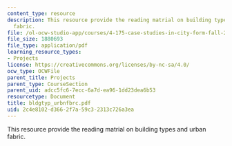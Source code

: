 ```yaml
---
content_type: resource
description: This resource provide the reading matrial on building types and urban
  fabric.
file: /ol-ocw-studio-app/courses/4-175-case-studies-in-city-form-fall-2005/2c4e8102d3662f7a59c32313c726a3ea_bldgtyp_urbnfbrc.pdf
file_size: 1880693
file_type: application/pdf
learning_resource_types:
- Projects
license: https://creativecommons.org/licenses/by-nc-sa/4.0/
ocw_type: OCWFile
parent_title: Projects
parent_type: CourseSection
parent_uid: adcc5fc6-7ecc-6a7d-ea96-1dd23dea6b53
resourcetype: Document
title: bldgtyp_urbnfbrc.pdf
uid: 2c4e8102-d366-2f7a-59c3-2313c726a3ea
---
```

This resource provide the reading matrial on building types and urban fabric.